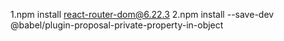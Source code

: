 1.npm install react-router-dom@6.22.3
2.npm install --save-dev @babel/plugin-proposal-private-property-in-object